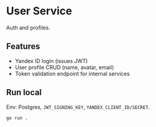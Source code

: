# User Service

Auth and profiles.

## Features

- Yandex ID login (issues JWT)
- User profile CRUD (name, avatar, email)
- Token validation endpoint for internal services

## Run local

Env: Postgres, `JWT_SIGNING_KEY`, `YANDEX_CLIENT_ID/SECRET`.

```
go run .
```